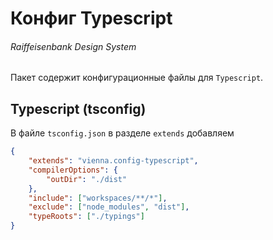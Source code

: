 # Конфиг Typescript

###### Raiffeisenbank Design System

Пакет содержит конфигурационные файлы для `Typescript`.

## Typescript (tsconfig)

В файле `tsconfig.json` в разделе `extends` добавляем

```json
{
    "extends": "vienna.config-typescript",
    "compilerOptions": {
        "outDir": "./dist"
    },
    "include": ["workspaces/**/*"],
    "exclude": ["node_modules", "dist"],
    "typeRoots": ["./typings"]
}
```
